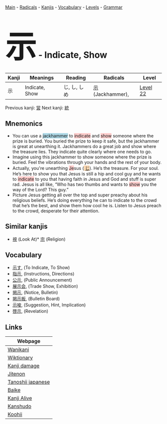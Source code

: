 <style> bigfont {font-size: 100px}</style>
[Main](../index.md) -
[Radicals](../radicals.md) -
[Kanjis](../kanjis.md) -
[Vocabulary](../vocabulary.md) -
[Levels](../levels.md) -
[Grammar](../grammar.md)
# <bigfont> 示</bigfont> - Indicate, Show 

| Kanji | Meanings | Reading | Radicals | Level |
| --- | --- | --- | --- | --- |
| 示 | Indicate, Show | じ, し, しめ | [示](../radicals/示.md) (Jackhammer),  | [Level 22](../levels/wk_level22.md) |

Previous kanji: [営](営.md) Next kanji: [統](統.md) 

## Mnemonics
 * You can use a <span style="background-color:#ADD8E6"> jackhammer</span> to <span style="background-color:#ffcccb"> indicate</span> and <span style="background-color:#ffcccb"> show</span> someone where the prize is buried. You buried the prize to keep it safe, but the jackhammer is great at unearthing it. Jackhammers do a great job and show where the treasure lies. They indicate quite clearly where one needs to go.
* Imagine using this jackhammer to show someone where the prize is buried. Feel the vibrations through your hands and the rest of your body.
* Actually, you're unearthing <span style="background-color:#ffcccb"> Je</span>sus (<span style="background-color:#fed8b1"> [じ](https://jisho.org/search/じ)</span>). He’s the treasure. For your soul. He’s here to show you that Jesus is still a hip and cool guy and he wants to <span style="background-color:#ffcccb"> indicate</span> to you that having faith in Jesus and God and stuff is super rad. Jesus is all like, “Who has two thumbs and wants to <span style="background-color:#ffcccb"> show</span> you the way of the Lord? This guy.”
* Picture Jesus getting all over the top and super preachy about his religious beliefs. He’s doing everything he can to indicate to the crowd that he’s the best, and show them how cool he is. Listen to Jesus preach to the crowd, desperate for their attention.


## Similar kanjis
 * [視](視.md) (Look At)* [宗](宗.md) (Religion)


## Vocabulary
 * [示す](../vocabulary/示.md), (To Indicate, To Show)
* [指示](../vocabulary/示.md), (Instructions, Directions)
* [公示](../vocabulary/示.md), (Public Announcement)
* [展示会](../vocabulary/示.md), (Trade Show, Exhibition)
* [掲示](../vocabulary/示.md), (Notice, Bulletin)
* [掲示板](../vocabulary/示.md), (Bulletin Board)
* [示唆](../vocabulary/示.md), (Suggestion, Hint, Implication)
* [啓示](../vocabulary/示.md), (Revelation)



## Links 

| Webpage |
| --- |
| [Wanikani          ](https://www.wanikani.com/kanji/示) |
| [Wiktionary        ](https://en.wiktionary.org/wiki/示) |
| [Kanji damage      ](http://www.kanjidamage.com/kanji/search?utf8=✓&q=示) |
| [Jitenon           ](https://jitenon.com/kanji/示) |
| [Tanoshii japanese ](https://www.tanoshiijapanese.com/dictionary/kanji.cfm?k=示) |
| [Baike             ](https://baike.baidu.com/item/示) |
| [Kanji Alive       ](https://app.kanjialive.com/示) |
| [Kanshudo          ](https://www.kanshudo.com/searchmn?q=示) |
| [Koohii            ](https://kanji.koohii.com/study/kanji/示) |
